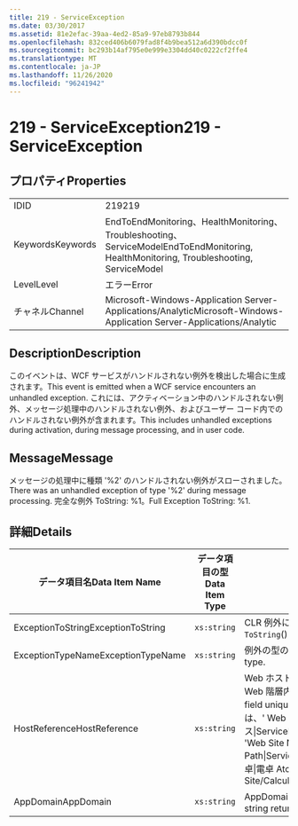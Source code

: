 ```yaml
---
title: 219 - ServiceException
ms.date: 03/30/2017
ms.assetid: 81e2efac-39aa-4ed2-85a9-97eb8793b844
ms.openlocfilehash: 832ced406b6079fad8f4b9bea512a6d390bdcc0f
ms.sourcegitcommit: bc293b14af795e0e999e3304dd40c0222cf2ffe4
ms.translationtype: MT
ms.contentlocale: ja-JP
ms.lasthandoff: 11/26/2020
ms.locfileid: "96241942"
---
```

# <a name="219---serviceexception"></a><span data-ttu-id="9dbc1-102">219 - ServiceException</span><span class="sxs-lookup"><span data-stu-id="9dbc1-102">219 - ServiceException</span></span>

## <a name="properties"></a><span data-ttu-id="9dbc1-103">プロパティ</span><span class="sxs-lookup"><span data-stu-id="9dbc1-103">Properties</span></span>  
  
|||  
|-|-|  
|<span data-ttu-id="9dbc1-104">ID</span><span class="sxs-lookup"><span data-stu-id="9dbc1-104">ID</span></span>|<span data-ttu-id="9dbc1-105">219</span><span class="sxs-lookup"><span data-stu-id="9dbc1-105">219</span></span>|  
|<span data-ttu-id="9dbc1-106">Keywords</span><span class="sxs-lookup"><span data-stu-id="9dbc1-106">Keywords</span></span>|<span data-ttu-id="9dbc1-107">EndToEndMonitoring、HealthMonitoring、Troubleshooting、ServiceModel</span><span class="sxs-lookup"><span data-stu-id="9dbc1-107">EndToEndMonitoring, HealthMonitoring, Troubleshooting, ServiceModel</span></span>|  
|<span data-ttu-id="9dbc1-108">Level</span><span class="sxs-lookup"><span data-stu-id="9dbc1-108">Level</span></span>|<span data-ttu-id="9dbc1-109">エラー</span><span class="sxs-lookup"><span data-stu-id="9dbc1-109">Error</span></span>|  
|<span data-ttu-id="9dbc1-110">チャネル</span><span class="sxs-lookup"><span data-stu-id="9dbc1-110">Channel</span></span>|<span data-ttu-id="9dbc1-111">Microsoft-Windows-Application Server-Applications/Analytic</span><span class="sxs-lookup"><span data-stu-id="9dbc1-111">Microsoft-Windows-Application Server-Applications/Analytic</span></span>|  
  
## <a name="description"></a><span data-ttu-id="9dbc1-112">Description</span><span class="sxs-lookup"><span data-stu-id="9dbc1-112">Description</span></span>  

 <span data-ttu-id="9dbc1-113">このイベントは、WCF サービスがハンドルされない例外を検出した場合に生成されます。</span><span class="sxs-lookup"><span data-stu-id="9dbc1-113">This event is emitted when a WCF service encounters an unhandled exception.</span></span> <span data-ttu-id="9dbc1-114">これには、アクティベーション中のハンドルされない例外、メッセージ処理中のハンドルされない例外、およびユーザー コード内でのハンドルされない例外が含まれます。</span><span class="sxs-lookup"><span data-stu-id="9dbc1-114">This includes unhandled exceptions during activation, during message processing, and in user code.</span></span>  
  
## <a name="message"></a><span data-ttu-id="9dbc1-115">Message</span><span class="sxs-lookup"><span data-stu-id="9dbc1-115">Message</span></span>  

 <span data-ttu-id="9dbc1-116">メッセージの処理中に種類 '%2' のハンドルされない例外がスローされました。</span><span class="sxs-lookup"><span data-stu-id="9dbc1-116">There was an unhandled exception of type '%2' during message processing.</span></span> <span data-ttu-id="9dbc1-117">完全な例外 ToString: %1。</span><span class="sxs-lookup"><span data-stu-id="9dbc1-117">Full Exception ToString: %1.</span></span>  
  
## <a name="details"></a><span data-ttu-id="9dbc1-118">詳細</span><span class="sxs-lookup"><span data-stu-id="9dbc1-118">Details</span></span>  
  
|<span data-ttu-id="9dbc1-119">データ項目名</span><span class="sxs-lookup"><span data-stu-id="9dbc1-119">Data Item Name</span></span>|<span data-ttu-id="9dbc1-120">データ項目の型</span><span class="sxs-lookup"><span data-stu-id="9dbc1-120">Data Item Type</span></span>|<span data-ttu-id="9dbc1-121">Description</span><span class="sxs-lookup"><span data-stu-id="9dbc1-121">Description</span></span>|  
|--------------------|--------------------|-----------------|  
|<span data-ttu-id="9dbc1-122">ExceptionToString</span><span class="sxs-lookup"><span data-stu-id="9dbc1-122">ExceptionToString</span></span>|`xs:string`|<span data-ttu-id="9dbc1-123">CLR 例外に対して `ToString`() を呼び出した結果。</span><span class="sxs-lookup"><span data-stu-id="9dbc1-123">The result of calling `ToString`() on the CLR exception.</span></span>|  
|<span data-ttu-id="9dbc1-124">ExceptionTypeName</span><span class="sxs-lookup"><span data-stu-id="9dbc1-124">ExceptionTypeName</span></span>|`xs:string`|<span data-ttu-id="9dbc1-125">例外の型の CLR FullName。</span><span class="sxs-lookup"><span data-stu-id="9dbc1-125">The CLR FullName of the exception's type.</span></span>|  
|<span data-ttu-id="9dbc1-126">HostReference</span><span class="sxs-lookup"><span data-stu-id="9dbc1-126">HostReference</span></span>|`xs:string`|<span data-ttu-id="9dbc1-127">Web ホスト サービスの場合は、このフィールドにより、サービスが Web 階層内で一意に識別されます。</span><span class="sxs-lookup"><span data-stu-id="9dbc1-127">For Web-hosted services, this field uniquely identifies the service in the Web hierarchy.</span></span> <span data-ttu-id="9dbc1-128">この形式は、' Web サイト名アプリケーションの仮想パス&#124;サービスの仮想パス&#124;ServiceName ' として定義されています。</span><span class="sxs-lookup"><span data-stu-id="9dbc1-128">Its format is defined as 'Web Site Name Application Virtual Path&#124;Service Virtual Path&#124;ServiceName'.</span></span> <span data-ttu-id="9dbc1-129">例: ' 既定の Web サイト/計算 Atorapplication&#124;/電卓&#124;電卓 Atorservice '。</span><span class="sxs-lookup"><span data-stu-id="9dbc1-129">Example: 'Default Web Site/CalculatorApplication&#124;/CalculatorService.svc&#124;CalculatorService'.</span></span>|  
|<span data-ttu-id="9dbc1-130">AppDomain</span><span class="sxs-lookup"><span data-stu-id="9dbc1-130">AppDomain</span></span>|`xs:string`|<span data-ttu-id="9dbc1-131">AppDomain.CurrentDomain.FriendlyName で返される文字列。</span><span class="sxs-lookup"><span data-stu-id="9dbc1-131">The string returned by AppDomain.CurrentDomain.FriendlyName.</span></span>|
